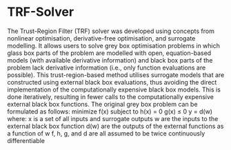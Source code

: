 # TRF-Solver
The Trust-Region Filter (TRF) solver was developed using concepts from nonlinear optimisation, derivative-free optimisation, and surrogate modelling. It allows users to solve grey box optimisation problems in which glass box parts of the problem are modelled with open, equation-based models (with available derivative information) and black box parts of the problem lack derivative information (i.e., only function evaluations are possible). This trust-region-based method utilises surrogate models that are constructed using external black box evaluations, thus avoiding the direct implementation of the computationally expensive black box models. This is done iteratively, resulting in fewer calls to the computationally expensive external black box functions.
The original grey box problem can be formulated as follows:
minimize     f(x)
subject to   h(x) = 0
             g(x) ≤ 0
             y = d(w)
where:
x is a set of all inputs and surrogate outputs
w are the inputs to the external black box function
d(w) are the outputs of the external functions as a function of w
f, h, g, and d are all assumed to be twice continuously differentiable
